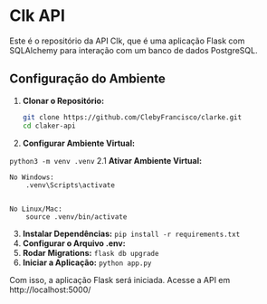 # Clk API

Este é o repositório da API Clk, que é uma aplicação Flask com SQLAlchemy para interação com um banco de dados PostgreSQL.

## Configuração do Ambiente

1. **Clonar o Repositório:**
   ```bash
   git clone https://github.com/ClebyFrancisco/clarke.git
   cd claker-api

2. **Configurar Ambiente Virtual:**

 ```python3 -m venv .venv```
2.1 **Ativar Ambiente Virtual:**

    No Windows:
        .venv\Scripts\activate

        
    No Linux/Mac:
        source .venv/bin/activate
3. **Instalar Dependências:**
   ```pip install -r requirements.txt```
4. **Configurar o Arquivo .env:**
5. **Rodar Migrations:**
    ```flask db upgrade```
6. **Iniciar a Aplicação:**
    ```python app.py```

Com isso, a aplicação Flask será iniciada. Acesse a API em http://localhost:5000/
